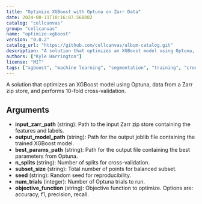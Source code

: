 ```yaml
---
title: "Optimize XGBoost with Optuna on Zarr Data"
date: 2024-08-11T10:16:07.568882
catalog: "cellcanvas"
group: "cellcanvas"
name: "optimize-xgboost"
version: "0.0.2"
catalog_url: "https://github.com/cellcanvas/album-catalog.git"
description: "A solution that optimizes an XGBoost model using Optuna, data from a Zarr zip store, and performs 10-fold cross-validation."
authors: ["Kyle Harrington"]
license: "MIT"
tags: ["xgboost", "machine learning", "segmentation", "training", "cross-validation", "optuna"]
---
```


A solution that optimizes an XGBoost model using Optuna, data from a Zarr zip store, and performs 10-fold cross-validation.

## Arguments

- **input_zarr_path** (string): Path to the input Zarr zip store containing the features and labels.
- **output_model_path** (string): Path for the output joblib file containing the trained XGBoost model.
- **best_params_path** (string): Path for the output file containing the best parameters from Optuna.
- **n_splits** (string): Number of splits for cross-validation.
- **subset_size** (string): Total number of points for balanced subset.
- **seed** (string): Random seed for reproducibility.
- **num_trials** (integer): Number of Optuna trials to run.
- **objective_function** (string): Objective function to optimize. Options are: accuracy, f1, precision, recall.


